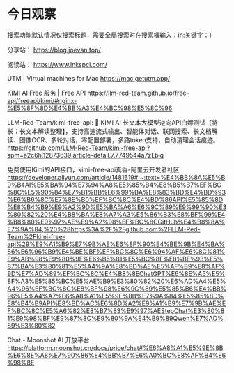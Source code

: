 # 今日观察

搜索功能默认情况仅搜索标题，需要全局搜索时在搜索框输入：in:关键字：）  

分享站： https://blog.joevan.top/  

阅读站： https://www.inkspcl.com/  

UTM | Virtual machines for Mac  https://mac.getutm.app/    

KIMI AI Free 服务 | Free API  https://llm-red-team.github.io/free-api/freeapi/kimi/#nginx-%E5%8F%8D%E4%BB%A3%E4%BC%98%E5%8C%96    

LLM-Red-Team/kimi-free-api: 🚀 KIMI AI 长文本大模型逆向API白嫖测试【特长：长文本解读整理】，支持高速流式输出、智能体对话、联网搜索、长文档解读、图像OCR、多轮对话，零配置部署，多路token支持，自动清理会话痕迹。  https://github.com/LLM-Red-Team/kimi-free-api?spm=a2c6h.12873639.article-detail.7.7749544a7zLbiq    

免费使用Kimi的API接口，kimi-free-api真香-阿里云开发者社区  https://developer.aliyun.com/article/1481619#:~:text=%E4%BB%8A%E5%B9%B4AI%E5%BA%94%E7%94%A8%E5%85%B4%E8%B5%B7%EF%BC%8C%E5%90%84%E7%B1%BB%E6%99%BA%E8%83%BD%E4%BD%93%E6%B6%8C%E7%8E%B0%EF%BC%8C%E4%BD%86API%E5%85%8D%E8%B4%B9%E9%A2%9D%E5%BA%A6%E6%9C%89%E9%99%90%E3%80%82%20%E4%B8%BA%E8%A7%A3%E5%86%B3%E8%BF%99%E4%B8%80%E9%97%AE%E9%A2%98%EF%BC%8CGitHub%E4%B8%8A%E7%9A%84,%20%28https%3A%2F%2Fgithub.com%2FLLM-Red-Team%2Fkimi-free-api%29%E9%A1%B9%E7%9B%AE%E6%8F%90%E4%BE%9B%E4%BA%86%E6%96%B9%E4%BE%BF%EF%BC%8C%E6%94%AF%E6%8C%81%E9%AB%98%E9%80%9F%E6%B5%81%E5%BC%8F%E8%BE%93%E5%87%BA%E3%80%81%E5%A4%9A%E8%BD%AE%E5%AF%B9%E8%AF%9D%E7%AD%89%EF%BC%8C%E4%B8%8EChatGPT%E6%8E%A5%E5%8F%A3%E5%85%BC%E5%AE%B9%E3%80%82%20%E6%AD%A4%E5%A4%96%EF%BC%8C%E8%BF%98%E6%9C%89%E5%85%B6%E4%BB%96%E5%A4%A7%E6%A8%A1%E5%9E%8B%E7%9A%84%E5%85%8D%E8%B4%B9API%E8%BD%AC%E6%8D%A2%E9%A1%B9%E7%9B%AE%EF%BC%8C%E5%A6%82%E8%B7%83%E9%97%AEStepChat%E3%80%81%E9%98%BF%E9%87%8C%E9%80%9A%E4%B9%89Qwen%E7%AD%89%E3%80%82    

Chat - Moonshot AI 开放平台  https://platform.moonshot.cn/docs/price/chat#%E6%A8%A1%E5%9E%8B%E6%8E%A8%E7%90%86%E4%BB%B7%E6%A0%BC%E8%AF%B4%E6%98%8E    

